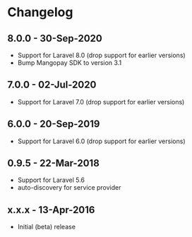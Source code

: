 # Changelog

## 8.0.0 - 30-Sep-2020

- Support for Laravel 8.0 (drop support for earlier versions)
- Bump Mangopay SDK to version 3.1


## 7.0.0 - 02-Jul-2020

- Support for Laravel 7.0 (drop support for earlier versions)


## 6.0.0 - 20-Sep-2019

- Support for Laravel 6.0 (drop support for earlier versions)


## 0.9.5 - 22-Mar-2018

- Support for Laravel 5.6
- auto-discovery for service provider

 
## x.x.x - 13-Apr-2016

- Initial (beta) release
